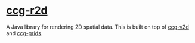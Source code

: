 # [ccg-r2d](https://github.com/agdturner/ccg-r2d)
A Java library for rendering 2D spatial data. This is built on top of [ccg-v2d]((https://github.com/agdturner/ccg-v2d)) and [ccg-grids]((https://github.com/agdturner/ccg-grids)).
